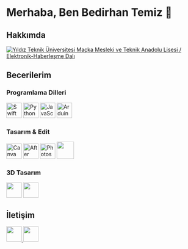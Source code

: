 # Merhaba, Ben Bedirhan Temiz 👋

## Hakkımda
<p align="left">
  <a target="_blank" href="https://yildizmacka.meb.k12.tr/meb_iys_dosyalar/34/20/162380/icerikler/elektrik-elektronik-teknolojileri-alani-tanitimi_603562.html?CHK=d8b4caafc2a2f77f30c5d0630e62cdf2">
  <img src="https://img.shields.io/badge/Eğitim-Elektronik--Haberleşme%20Dalı-blue?style=flat&logo=google-scholar" alt=" Yıldız Teknik Üniversitesi Maçka Mesleki ve Teknik Anadolu Lisesi / Elektronik-Haberleşme Dalı" />
  </a>
  </p>



## Becerilerim

### Programlama Dilleri
<p align="left">
  <img src="https://cdn.jsdelivr.net/gh/devicons/devicon@latest/icons/swift/swift-original.svg" alt="Swift" width="40" height="40" />           
  <img src="https://cdn.jsdelivr.net/gh/devicons/devicon@latest/icons/python/python-original.svg" alt="Python" width="40" height="40" />           
  <img src="https://cdn.jsdelivr.net/gh/devicons/devicon@latest/icons/javascript/javascript-plain.svg" alt="JavaScript" width="40" height="40" />  
  <img src="https://cdn.jsdelivr.net/gh/devicons/devicon/icons/arduino/arduino-original.svg" alt="Arduino" width="40" height="40"/>
</p>

### Tasarım & Edit
<p align="left">
  <img src="https://cdn.jsdelivr.net/gh/devicons/devicon/icons/canva/canva-original.svg" alt="Canva" width="40" height="40"/>
  <img src="https://cdn.jsdelivr.net/gh/devicons/devicon/icons/aftereffects/aftereffects-original.svg" alt="After Effects" width="40" height="40"/>
  <img src="https://cdn.jsdelivr.net/gh/devicons/devicon/icons/photoshop/photoshop-original.svg" alt="Photoshop" width="40" height="40"/>
  <img src="https://cdn.icon-icons.com/icons2/3053/PNG/512/davinci_resolve_alt_macos_bigsur_icon_190260.png" width="45" height="45"/>
</p>

### 3D Tasarım
<p align="left">
  <img src="https://www.tinkercad.com/img/tinkercad-logo.png"cwidth="40" height="40"/>
  <img src="https://seeklogo.com/images/A/autodesk-fusion-360-logo-7F72A76397-seeklogo.com.png"width="40" height="40"/>
</p>

## İletişim
 <a target="_blank" href="https://www.linkedin.com/in/bedirhantemix">
                   <img src="https://cdn.jsdelivr.net/gh/devicons/devicon@latest/icons/linkedin/linkedin-original.svg" width="40" height="40"/>
                    </a>
 <a target="_blank" href="https://www.instagram.com/bedirhantemix">
                      <img src ="https://static.cdninstagram.com/rsrc.php/v3/ys/r/aM-g435MtEX.png" width="40" height="40"/>
                    </a>
